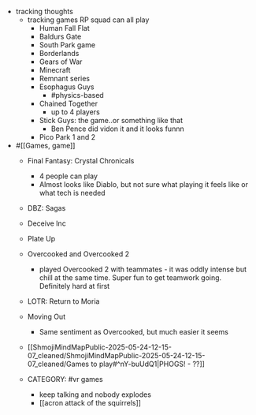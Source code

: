   * tracking thoughts
    * tracking games RP squad can all play
      * Human Fall Flat
      * Baldurs Gate
      * South Park game
      * Borderlands
      * Gears of War
      * Minecraft 
      * Remnant series
      * Esophagus Guys
        * #physics-based
      * Chained Together
        * up to 4 players
      * Stick Guys: the game..or something like that
        * Ben Pence did vidon it and it looks funnn
      * Pico Park 1 and 2
  * #[[Games, game]]
    * Final Fantasy: Crystal Chronicals
      * 4 people can play
      * Almost looks like Diablo, but not sure what playing it feels like or what tech is needed

    * DBZ: Sagas
    * Deceive Inc
    * Plate Up
    * Overcooked and Overcooked 2
      * played Overcooked 2 with teammates - it was oddly intense but chill at the same time. Super fun to get teamwork going. Definitely hard at first
    * LOTR: Return to Moria
    * Moving Out
      * Same sentiment as Overcooked, but much easier it seems
    * [[ShmojiMindMapPublic-2025-05-24-12-15-07_cleaned/ShmojiMindMapPublic-2025-05-24-12-15-07_cleaned/Games to play#^nY-buUdQ1|PHOGS! - ??]]
    * CATEGORY: #vr games
      * keep talking and nobody explodes
      * [[acron attack of the squirrels]]
